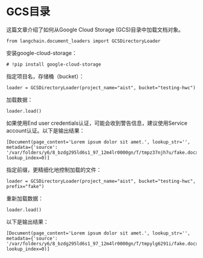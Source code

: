 GCS目录
=================================================

这篇文章介绍了如何从Google Cloud Storage (GCS)目录中加载文档对象。

```
from langchain.document_loaders import GCSDirectoryLoader
```

安装google-cloud-storage：

```
# !pip install google-cloud-storage
```

指定项目名，存储桶（bucket）：

```
loader = GCSDirectoryLoader(project_name="aist", bucket="testing-hwc")
```

加载数据：

```
loader.load()
```

如果使用End user credentials认证，可能会收到警告信息，建议使用Service account认证。以下是输出结果：

```
[Document(page_content='Lorem ipsum dolor sit amet.', lookup_str='', metadata={'source': '/var/folders/y6/8_bzdg295ld6s1_97_12m4lr0000gn/T/tmpz37njh7u/fake.docx'}, lookup_index=0)]
```

指定前缀，更精细化地控制加载的文件：

```
loader = GCSDirectoryLoader(project_name="aist", bucket="testing-hwc", prefix="fake")
```

重新加载数据：

```
loader.load()
```

以下是输出结果：

```
[Document(page_content='Lorem ipsum dolor sit amet.', lookup_str='', metadata={'source': '/var/folders/y6/8_bzdg295ld6s1_97_12m4lr0000gn/T/tmpylg6291i/fake.docx'}, lookup_index=0)]
```